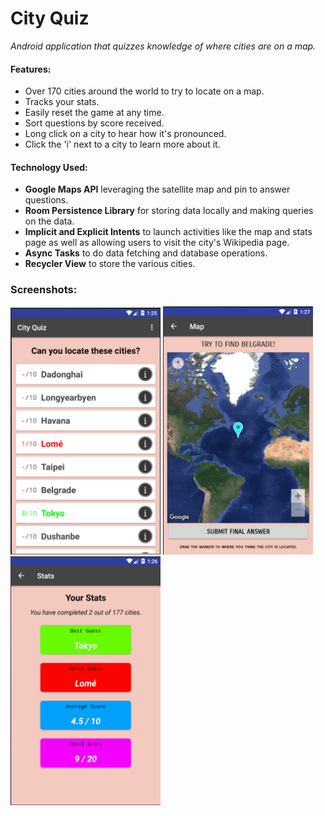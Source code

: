 # City Quiz

*Android application that quizzes knowledge of where cities are on a map.*

#### Features:
- Over 170 cities around the world to try to locate on a map.
- Tracks your stats.
- Easily reset the game at any time.
- Sort questions by score received.
- Long click on a city to hear how it's pronounced.
- Click the 'i' next to a city to learn more about it.

#### Technology Used:
- **Google Maps API** leveraging the satellite map and pin to answer questions.
- **Room Persistence Library** for storing data locally and making queries on the data.
- **Implicit and Explicit Intents** to launch activities like the map and stats page as well as allowing users to visit the city's Wikipedia page.
- **Async Tasks** to do data fetching and database operations.
- **Recycler View** to store the various cities.

### Screenshots:

<img src="pics/main.png" alt="Main Activity" width="240"/>
<img src="pics/map.png" alt="Map Activity" width="240"/>
<img src="pics/stats.png" alt="Stats Activity" width="240"/>
